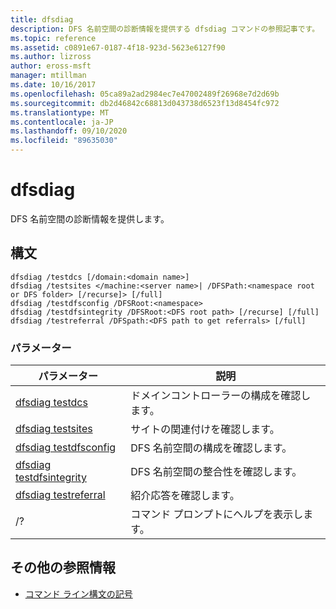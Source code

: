 ```yaml
---
title: dfsdiag
description: DFS 名前空間の診断情報を提供する dfsdiag コマンドの参照記事です。
ms.topic: reference
ms.assetid: c0891e67-0187-4f18-923d-5623e6127f90
ms.author: lizross
author: eross-msft
manager: mtillman
ms.date: 10/16/2017
ms.openlocfilehash: 05ca89a2ad2984ec7e47002489f26968e7d2d69b
ms.sourcegitcommit: db2d46842c68813d043738d6523f13d8454fc972
ms.translationtype: MT
ms.contentlocale: ja-JP
ms.lasthandoff: 09/10/2020
ms.locfileid: "89635030"
---
```

# <a name="dfsdiag"></a>dfsdiag

DFS 名前空間の診断情報を提供します。

## <a name="syntax"></a>構文

```
dfsdiag /testdcs [/domain:<domain name>]
dfsdiag /testsites </machine:<server name>| /DFSPath:<namespace root or DFS folder> [/recurse]> [/full]
dfsdiag /testdfsconfig /DFSRoot:<namespace>
dfsdiag /testdfsintegrity /DFSRoot:<DFS root path> [/recurse] [/full]
dfsdiag /testreferral /DFSpath:<DFS path to get referrals> [/full]
```

### <a name="parameters"></a>パラメーター

| パラメーター | 説明 |
| --------- | ----------- |
| [dfsdiag testdcs](dfsdiag-testdcs.md) | ドメインコントローラーの構成を確認します。 |
| [dfsdiag testsites](dfsdiag-testsites.md) | サイトの関連付けを確認します。 |
| [dfsdiag testdfsconfig](dfsdiag-testdfsconfig.md) | DFS 名前空間の構成を確認します。 |
| [dfsdiag testdfsintegrity](dfsdiag-testdfsintegrity.md) | DFS 名前空間の整合性を確認します。 |
| [dfsdiag testreferral](dfsdiag-testreferral.md) | 紹介応答を確認します。 |
| /? | コマンド プロンプトにヘルプを表示します。 |

## <a name="additional-references"></a>その他の参照情報

- [コマンド ライン構文の記号](command-line-syntax-key.md)
